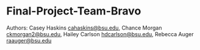 # Final-Project-Team-Bravo

Authors: Casey Haskins <cahaskins@bsu.edu>, Chance Morgan <ckmorgan2@bsu.edu>, Hailey Carlson <hdcarlson@bsu.edu>, Rebecca Auger <raauger@bsu.edu>
